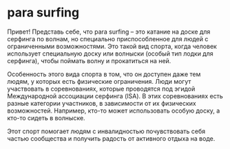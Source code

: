 # para surfing

Привет! Представь себе, что para surfing – это катание на доске для серфинга по волнам, но специально приспособленное для людей с ограниченными возможностями. Это такой вид спорта, когда человек использует специальную доску или волныски (особый тип лодки для серфинга), чтобы поймать волну и прокатиться на ней.

Особенность этого вида спорта в том, что он доступен даже тем людям, у которых есть физические ограничения. Люди могут участвовать в соревнованиях, которые проводятся под эгидой Международной ассоциации серфинга (ISA). В этих соревнованиях есть разные категории участников, в зависимости от их физических возможностей. Например, кто-то может использовать особую доску, а кто-то сидеть в волныске.

Этот спорт помогает людям с инвалидностью почувствовать себя частью сообщества и получить радость от активного отдыха на воде.